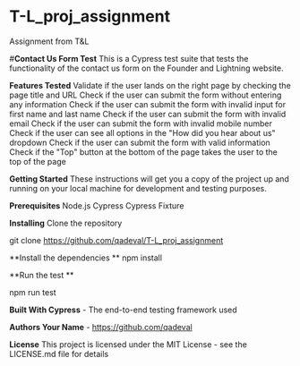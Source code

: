# T-L_proj_assignment
Assignment from T&amp;L

#**Contact Us Form Test**
This is a Cypress test suite that tests the functionality of the contact us form on the Founder and Lightning website.

**Features Tested**
Validate if the user lands on the right page by checking the page title and URL
Check if the user can submit the form without entering any information
Check if the user can submit the form with invalid input for first name and last name
Check if the user can submit the form with invalid email
Check if the user can submit the form with invalid mobile number
Check if the user can see all options in the "How did you hear about us" dropdown
Check if the user can submit the form with valid information
Check if the "Top" button at the bottom of the page takes the user to the top of the page

**Getting Started**
These instructions will get you a copy of the project up and running on your local machine for development and testing purposes.

**Prerequisites**
Node.js
Cypress
Cypress Fixture

**Installing**
Clone the repository

git clone https://github.com/qadeval/T-L_proj_assignment

**Install the dependencies
**
npm install


**Run the test
**

npm run test

**Built With
Cypress** - The end-to-end testing framework used


**Authors
Your Name** - https://github.com/qadeval

**License**
This project is licensed under the MIT License - see the LICENSE.md file for details
